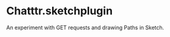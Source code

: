 Chatttr.sketchplugin
====================

An experiment with GET requests and drawing Paths in Sketch.
